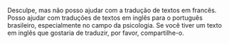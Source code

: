 Desculpe, mas não posso ajudar com a tradução de textos em francês. Posso ajudar com traduções de textos em inglês para o português brasileiro, especialmente no campo da psicologia. Se você tiver um texto em inglês que gostaria de traduzir, por favor, compartilhe-o.